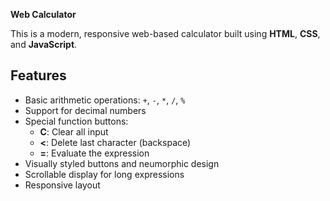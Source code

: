 **Web Calculator**

This is a modern, responsive web-based calculator built using **HTML**, **CSS**, and **JavaScript**.

## Features

- Basic arithmetic operations: `+`, `-`, `*`, `/`, `%`
- Support for decimal numbers
- Special function buttons:
  - **C**: Clear all input
  - **<**: Delete last character (backspace)
  - **=**: Evaluate the expression
- Visually styled buttons and neumorphic design
- Scrollable display for long expressions
- Responsive layout
